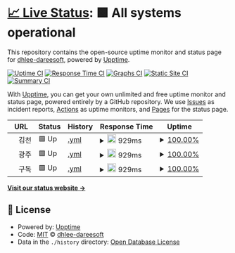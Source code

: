 # [📈 Live Status](https://dhlee-dareesoft.github.io/upptime): <!--live status--> **🟩 All systems operational**

This repository contains the open-source uptime monitor and status page for [dhlee-dareesoft](https://dhlee-dareesoft.github.io/upptime), powered by [Upptime](https://github.com/upptime/upptime).

[![Uptime CI](https://github.com/dhlee-dareesoft/upptime/workflows/Uptime%20CI/badge.svg)](https://github.com/dhlee-dareesoft/upptime/actions?query=workflow%3A%22Uptime+CI%22)
[![Response Time CI](https://github.com/dhlee-dareesoft/upptime/workflows/Response%20Time%20CI/badge.svg)](https://github.com/dhlee-dareesoft/upptime/actions?query=workflow%3A%22Response+Time+CI%22)
[![Graphs CI](https://github.com/dhlee-dareesoft/upptime/workflows/Graphs%20CI/badge.svg)](https://github.com/dhlee-dareesoft/upptime/actions?query=workflow%3A%22Graphs+CI%22)
[![Static Site CI](https://github.com/dhlee-dareesoft/upptime/workflows/Static%20Site%20CI/badge.svg)](https://github.com/dhlee-dareesoft/upptime/actions?query=workflow%3A%22Static+Site+CI%22)
[![Summary CI](https://github.com/dhlee-dareesoft/upptime/workflows/Summary%20CI/badge.svg)](https://github.com/dhlee-dareesoft/upptime/actions?query=workflow%3A%22Summary+CI%22)

With [Upptime](https://upptime.js.org), you can get your own unlimited and free uptime monitor and status page, powered entirely by a GitHub repository. We use [Issues](https://github.com/dhlee-dareesoft/upptime/issues) as incident reports, [Actions](https://github.com/dhlee-dareesoft/upptime/actions) as uptime monitors, and [Pages](https://dhlee-dareesoft.github.io/upptime) for the status page.

<!--start: status pages-->
<!-- This summary is generated by Upptime (https://github.com/upptime/upptime) -->
<!-- Do not edit this manually, your changes will be overwritten -->
<!-- prettier-ignore -->
| URL | Status | History | Response Time | Uptime |
| --- | ------ | ------- | ------------- | ------ |
| <img alt="" src="https://icons.duckduckgo.com/ip3/null.ico" height="13"> 김천 | 🟩 Up | [.yml](https://github.com/dhlee-dareesoft/upptime/commits/HEAD/history/.yml) | <details><summary><img alt="Response time graph" src="./graphs//response-time-week.png" height="20"> 929ms</summary><br><a href="https://dhlee-dareesoft.github.io/upptime/history/"><img alt="Response time 995" src="https://img.shields.io/endpoint?url=https%3A%2F%2Fraw.githubusercontent.com%2Fdhlee-dareesoft%2Fupptime%2FHEAD%2Fapi%2F%2Fresponse-time.json"></a><br><a href="https://dhlee-dareesoft.github.io/upptime/history/"><img alt="24-hour response time 857" src="https://img.shields.io/endpoint?url=https%3A%2F%2Fraw.githubusercontent.com%2Fdhlee-dareesoft%2Fupptime%2FHEAD%2Fapi%2F%2Fresponse-time-day.json"></a><br><a href="https://dhlee-dareesoft.github.io/upptime/history/"><img alt="7-day response time 929" src="https://img.shields.io/endpoint?url=https%3A%2F%2Fraw.githubusercontent.com%2Fdhlee-dareesoft%2Fupptime%2FHEAD%2Fapi%2F%2Fresponse-time-week.json"></a><br><a href="https://dhlee-dareesoft.github.io/upptime/history/"><img alt="30-day response time 932" src="https://img.shields.io/endpoint?url=https%3A%2F%2Fraw.githubusercontent.com%2Fdhlee-dareesoft%2Fupptime%2FHEAD%2Fapi%2F%2Fresponse-time-month.json"></a><br><a href="https://dhlee-dareesoft.github.io/upptime/history/"><img alt="1-year response time 975" src="https://img.shields.io/endpoint?url=https%3A%2F%2Fraw.githubusercontent.com%2Fdhlee-dareesoft%2Fupptime%2FHEAD%2Fapi%2F%2Fresponse-time-year.json"></a></details> | <details><summary><a href="https://dhlee-dareesoft.github.io/upptime/history/">100.00%</a></summary><a href="https://dhlee-dareesoft.github.io/upptime/history/"><img alt="All-time uptime 100.00%" src="https://img.shields.io/endpoint?url=https%3A%2F%2Fraw.githubusercontent.com%2Fdhlee-dareesoft%2Fupptime%2FHEAD%2Fapi%2F%2Fuptime.json"></a><br><a href="https://dhlee-dareesoft.github.io/upptime/history/"><img alt="24-hour uptime 100.00%" src="https://img.shields.io/endpoint?url=https%3A%2F%2Fraw.githubusercontent.com%2Fdhlee-dareesoft%2Fupptime%2FHEAD%2Fapi%2F%2Fuptime-day.json"></a><br><a href="https://dhlee-dareesoft.github.io/upptime/history/"><img alt="7-day uptime 100.00%" src="https://img.shields.io/endpoint?url=https%3A%2F%2Fraw.githubusercontent.com%2Fdhlee-dareesoft%2Fupptime%2FHEAD%2Fapi%2F%2Fuptime-week.json"></a><br><a href="https://dhlee-dareesoft.github.io/upptime/history/"><img alt="30-day uptime 100.00%" src="https://img.shields.io/endpoint?url=https%3A%2F%2Fraw.githubusercontent.com%2Fdhlee-dareesoft%2Fupptime%2FHEAD%2Fapi%2F%2Fuptime-month.json"></a><br><a href="https://dhlee-dareesoft.github.io/upptime/history/"><img alt="1-year uptime 100.00%" src="https://img.shields.io/endpoint?url=https%3A%2F%2Fraw.githubusercontent.com%2Fdhlee-dareesoft%2Fupptime%2FHEAD%2Fapi%2F%2Fuptime-year.json"></a></details>
| <img alt="" src="https://icons.duckduckgo.com/ip3/null.ico" height="13"> 광주 | 🟩 Up | [.yml](https://github.com/dhlee-dareesoft/upptime/commits/HEAD/history/.yml) | <details><summary><img alt="Response time graph" src="./graphs//response-time-week.png" height="20"> 929ms</summary><br><a href="https://dhlee-dareesoft.github.io/upptime/history/"><img alt="Response time 995" src="https://img.shields.io/endpoint?url=https%3A%2F%2Fraw.githubusercontent.com%2Fdhlee-dareesoft%2Fupptime%2FHEAD%2Fapi%2F%2Fresponse-time.json"></a><br><a href="https://dhlee-dareesoft.github.io/upptime/history/"><img alt="24-hour response time 857" src="https://img.shields.io/endpoint?url=https%3A%2F%2Fraw.githubusercontent.com%2Fdhlee-dareesoft%2Fupptime%2FHEAD%2Fapi%2F%2Fresponse-time-day.json"></a><br><a href="https://dhlee-dareesoft.github.io/upptime/history/"><img alt="7-day response time 929" src="https://img.shields.io/endpoint?url=https%3A%2F%2Fraw.githubusercontent.com%2Fdhlee-dareesoft%2Fupptime%2FHEAD%2Fapi%2F%2Fresponse-time-week.json"></a><br><a href="https://dhlee-dareesoft.github.io/upptime/history/"><img alt="30-day response time 932" src="https://img.shields.io/endpoint?url=https%3A%2F%2Fraw.githubusercontent.com%2Fdhlee-dareesoft%2Fupptime%2FHEAD%2Fapi%2F%2Fresponse-time-month.json"></a><br><a href="https://dhlee-dareesoft.github.io/upptime/history/"><img alt="1-year response time 975" src="https://img.shields.io/endpoint?url=https%3A%2F%2Fraw.githubusercontent.com%2Fdhlee-dareesoft%2Fupptime%2FHEAD%2Fapi%2F%2Fresponse-time-year.json"></a></details> | <details><summary><a href="https://dhlee-dareesoft.github.io/upptime/history/">100.00%</a></summary><a href="https://dhlee-dareesoft.github.io/upptime/history/"><img alt="All-time uptime 100.00%" src="https://img.shields.io/endpoint?url=https%3A%2F%2Fraw.githubusercontent.com%2Fdhlee-dareesoft%2Fupptime%2FHEAD%2Fapi%2F%2Fuptime.json"></a><br><a href="https://dhlee-dareesoft.github.io/upptime/history/"><img alt="24-hour uptime 100.00%" src="https://img.shields.io/endpoint?url=https%3A%2F%2Fraw.githubusercontent.com%2Fdhlee-dareesoft%2Fupptime%2FHEAD%2Fapi%2F%2Fuptime-day.json"></a><br><a href="https://dhlee-dareesoft.github.io/upptime/history/"><img alt="7-day uptime 100.00%" src="https://img.shields.io/endpoint?url=https%3A%2F%2Fraw.githubusercontent.com%2Fdhlee-dareesoft%2Fupptime%2FHEAD%2Fapi%2F%2Fuptime-week.json"></a><br><a href="https://dhlee-dareesoft.github.io/upptime/history/"><img alt="30-day uptime 100.00%" src="https://img.shields.io/endpoint?url=https%3A%2F%2Fraw.githubusercontent.com%2Fdhlee-dareesoft%2Fupptime%2FHEAD%2Fapi%2F%2Fuptime-month.json"></a><br><a href="https://dhlee-dareesoft.github.io/upptime/history/"><img alt="1-year uptime 100.00%" src="https://img.shields.io/endpoint?url=https%3A%2F%2Fraw.githubusercontent.com%2Fdhlee-dareesoft%2Fupptime%2FHEAD%2Fapi%2F%2Fuptime-year.json"></a></details>
| <img alt="" src="https://icons.duckduckgo.com/ip3/null.ico" height="13"> 구독 | 🟩 Up | [.yml](https://github.com/dhlee-dareesoft/upptime/commits/HEAD/history/.yml) | <details><summary><img alt="Response time graph" src="./graphs//response-time-week.png" height="20"> 929ms</summary><br><a href="https://dhlee-dareesoft.github.io/upptime/history/"><img alt="Response time 995" src="https://img.shields.io/endpoint?url=https%3A%2F%2Fraw.githubusercontent.com%2Fdhlee-dareesoft%2Fupptime%2FHEAD%2Fapi%2F%2Fresponse-time.json"></a><br><a href="https://dhlee-dareesoft.github.io/upptime/history/"><img alt="24-hour response time 857" src="https://img.shields.io/endpoint?url=https%3A%2F%2Fraw.githubusercontent.com%2Fdhlee-dareesoft%2Fupptime%2FHEAD%2Fapi%2F%2Fresponse-time-day.json"></a><br><a href="https://dhlee-dareesoft.github.io/upptime/history/"><img alt="7-day response time 929" src="https://img.shields.io/endpoint?url=https%3A%2F%2Fraw.githubusercontent.com%2Fdhlee-dareesoft%2Fupptime%2FHEAD%2Fapi%2F%2Fresponse-time-week.json"></a><br><a href="https://dhlee-dareesoft.github.io/upptime/history/"><img alt="30-day response time 932" src="https://img.shields.io/endpoint?url=https%3A%2F%2Fraw.githubusercontent.com%2Fdhlee-dareesoft%2Fupptime%2FHEAD%2Fapi%2F%2Fresponse-time-month.json"></a><br><a href="https://dhlee-dareesoft.github.io/upptime/history/"><img alt="1-year response time 975" src="https://img.shields.io/endpoint?url=https%3A%2F%2Fraw.githubusercontent.com%2Fdhlee-dareesoft%2Fupptime%2FHEAD%2Fapi%2F%2Fresponse-time-year.json"></a></details> | <details><summary><a href="https://dhlee-dareesoft.github.io/upptime/history/">100.00%</a></summary><a href="https://dhlee-dareesoft.github.io/upptime/history/"><img alt="All-time uptime 100.00%" src="https://img.shields.io/endpoint?url=https%3A%2F%2Fraw.githubusercontent.com%2Fdhlee-dareesoft%2Fupptime%2FHEAD%2Fapi%2F%2Fuptime.json"></a><br><a href="https://dhlee-dareesoft.github.io/upptime/history/"><img alt="24-hour uptime 100.00%" src="https://img.shields.io/endpoint?url=https%3A%2F%2Fraw.githubusercontent.com%2Fdhlee-dareesoft%2Fupptime%2FHEAD%2Fapi%2F%2Fuptime-day.json"></a><br><a href="https://dhlee-dareesoft.github.io/upptime/history/"><img alt="7-day uptime 100.00%" src="https://img.shields.io/endpoint?url=https%3A%2F%2Fraw.githubusercontent.com%2Fdhlee-dareesoft%2Fupptime%2FHEAD%2Fapi%2F%2Fuptime-week.json"></a><br><a href="https://dhlee-dareesoft.github.io/upptime/history/"><img alt="30-day uptime 100.00%" src="https://img.shields.io/endpoint?url=https%3A%2F%2Fraw.githubusercontent.com%2Fdhlee-dareesoft%2Fupptime%2FHEAD%2Fapi%2F%2Fuptime-month.json"></a><br><a href="https://dhlee-dareesoft.github.io/upptime/history/"><img alt="1-year uptime 100.00%" src="https://img.shields.io/endpoint?url=https%3A%2F%2Fraw.githubusercontent.com%2Fdhlee-dareesoft%2Fupptime%2FHEAD%2Fapi%2F%2Fuptime-year.json"></a></details>

<!--end: status pages-->

[**Visit our status website →**](https://dhlee-dareesoft.github.io/upptime)

## 📄 License

- Powered by: [Upptime](https://github.com/upptime/upptime)
- Code: [MIT](./LICENSE) © [dhlee-dareesoft](https://dhlee-dareesoft.github.io/upptime)
- Data in the `./history` directory: [Open Database License](https://opendatacommons.org/licenses/odbl/1-0/)
